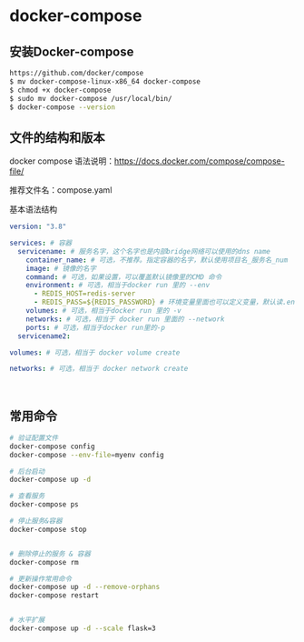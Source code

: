 # docker-compose

## 安装Docker-compose

```bash
https://github.com/docker/compose
$ mv docker-compose-linux-x86_64 docker-compose
$ chmod +x docker-compose
$ sudo mv docker-compose /usr/local/bin/
$ docker-compose --version
```

## 文件的结构和版本

docker compose 语法说明：https://docs.docker.com/compose/compose-file/



推荐文件名：compose.yaml


基本语法结构

```yaml
version: "3.8"

services: # 容器
  servicename: # 服务名字，这个名字也是内部bridge网络可以使用的dns name
    container_name: # 可选，不推荐。指定容器的名字，默认使用项目名_服务名_num
    image: # 镜像的名字
    command: # 可选，如果设置，可以覆盖默认镜像里的CMD 命令
    environment: # 可选，相当于docker run 里的 --env
      - REDIS_HOST=redis-server
      - REDIS_PASS=${REDIS_PASSWORD} # 环境变量里面也可以定义变量，默认读.env文件
    volumes: # 可选，相当于docker run 里的 -v
    networks: # 可选，相当于 docker run 里面的 --network
    ports: # 可选，相当于docker run里的-p
  servicename2:

volumes: # 可选，相当于 docker volume create

networks: # 可选，相当于 docker network create
  
  
```




## 常用命令

```bash
# 验证配置文件
docker-compose config
docker-compose --env-file=myenv config

# 后台启动
docker-compose up -d

# 查看服务
docker-compose ps

# 停止服务&容器
docker-compose stop 


# 删除停止的服务 & 容器
docker-compose rm

# 更新操作常用命令
docker-compose up -d --remove-orphans
docker-compose restart


# 水平扩展
docker-compose up -d --scale flask=3
```


























